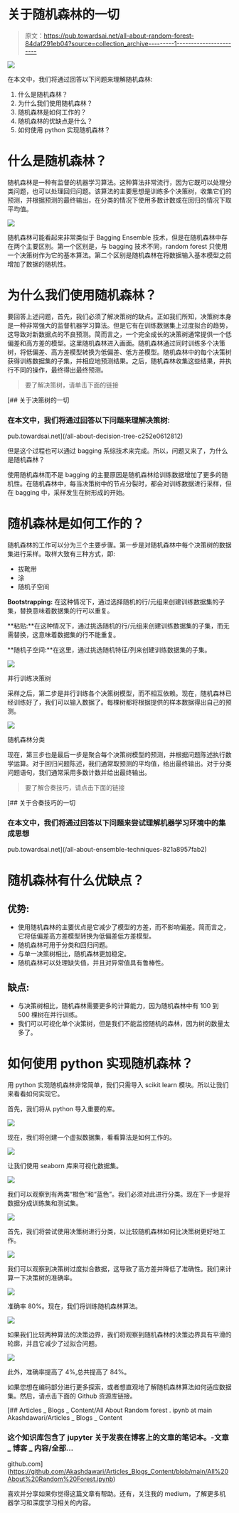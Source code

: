 # 关于随机森林的一切

> 原文：<https://pub.towardsai.net/all-about-random-forest-84daf291eb04?source=collection_archive---------1----------------------->

![](img/b75e8fa59e5a6b99529284e5f6b02d1b.png)

在本文中，我们将通过回答以下问题来理解随机森林:

1.  什么是随机森林？
2.  为什么我们使用随机森林？
3.  随机森林是如何工作的？
4.  随机森林的优缺点是什么？
5.  如何使用 python 实现随机森林？

# **什么是随机森林？**

随机森林是一种有监督的机器学习算法。这种算法非常流行，因为它既可以处理分类问题，也可以处理回归问题。该算法的主要思想是训练多个决策树，收集它们的预测，并根据预测的最终输出，在分类的情况下使用多数计数或在回归的情况下取平均值。

![](img/4ce27bfa251f1ceaf7418fce90f9a1b0.png)

随机森林可能看起来非常类似于 Bagging Ensemble 技术，但是在随机森林中存在两个主要区别。第一个区别是，与 bagging 技术不同，random forest 只使用一个决策树作为它的基本算法。第二个区别是随机森林在将数据输入基本模型之前增加了数据的随机性。

# **为什么我们使用随机森林？**

要回答上述问题，首先，我们必须了解决策树的缺点。正如我们所知，决策树本身是一种非常强大的监督机器学习算法。但是它有在训练数据集上过度拟合的趋势，这导致对新数据点的不良预测。简而言之，一个完全成长的决策树通常提供一个低偏差和高方差的模型。这里随机森林进入画面。随机森林通过同时训练多个决策树，将低偏差、高方差模型转换为低偏差、低方差模型。随机森林中的每个决策树获得训练数据集的子集，并相应地预测结果。之后，随机森林收集这些结果，并执行不同的操作，最终得出最终预测。

> 要了解决策树，请单击下面的链接

[](/all-about-decision-tree-c252e0612812) [## 关于决策树的一切

### 在本文中，我们将通过回答以下问题来理解决策树:

pub.towardsai.net](/all-about-decision-tree-c252e0612812) 

但是这个过程也可以通过 bagging 系综技术来完成。所以，问题又来了，为什么是随机森林？

使用随机森林而不是 bagging 的主要原因是随机森林给训练数据增加了更多的随机性。在随机森林中，每当决策树中的节点分裂时，都会对训练数据进行采样，但在 bagging 中，采样发生在树形成的开始。

# **随机森林是如何工作的？**

随机森林的工作可以分为三个主要步骤。第一步是对随机森林中每个决策树的数据集进行采样。取样大致有三种方式，即:

*   拔靴带
*   涂
*   随机子空间

**Bootstrapping:** 在这种情况下，通过选择随机的行/元组来创建训练数据集的子集，替换意味着数据集的行可以重复。

**粘贴:**在这种情况下，通过挑选随机的行/元组来创建训练数据集的子集，而无需替换，这意味着数据集的行不能重复。

**随机子空间:**在这里，通过挑选随机特征/列来创建训练数据集的子集。

![](img/d82088adb21dd0ad36e4ec092f227b41.png)

并行训练决策树

采样之后，第二步是并行训练各个决策树模型，而不相互依赖。现在，随机森林已经训练好了，我们可以输入数据了。每棵树都将根据提供的样本数据得出自己的预测。

![](img/04dfb55c204ec859c820ffd37c2e78f0.png)

随机森林分类

现在，第三步也是最后一步是聚合每个决策树模型的预测，并根据问题陈述执行数学运算。对于回归问题陈述，我们通常取预测的平均值，给出最终输出。对于分类问题语句，我们通常采用多数计数并给出最终输出。

> 要了解合奏技巧，请点击下面的链接

[](/all-about-ensemble-techniques-821a8957fab2) [## 关于合奏技巧的一切

### 在本文中，我们将通过回答以下问题来尝试理解机器学习环境中的集成思想

pub.towardsai.net](/all-about-ensemble-techniques-821a8957fab2) 

# **随机森林有什么优缺点？**

## 优势:

*   使用随机森林的主要优点是它减少了模型的方差，而不影响偏差。简而言之，它将低偏差高方差模型转换为低偏差低方差模型。
*   随机森林可用于分类和回归问题。
*   与单一决策树相比，随机森林更加稳定。
*   随机森林可以处理缺失值，并且对异常值具有鲁棒性。

## 缺点:

*   与决策树相比，随机森林需要更多的计算能力，因为随机森林中有 100 到 500 棵树在并行训练。
*   我们可以可视化单个决策树，但是我们不能监控随机的森林，因为树的数量太多了。

# 如何使用 python 实现随机森林？

用 python 实现随机森林非常简单，我们只需导入 scikit learn 模块。所以让我们来看看如何实现它。

首先，我们将从 python 导入重要的库。

![](img/5dd188fbac28cd1e67efc80bd6c076c0.png)

现在，我们将创建一个虚拟数据集，看看算法是如何工作的。

![](img/ab4b71db58bae340447f76385516d5d4.png)

让我们使用 seaborn 库来可视化数据集。

![](img/106a01127d10ca1da8781cbe44b4beb1.png)

我们可以观察到有两类“橙色”和“蓝色”。我们必须对此进行分类。现在下一步是将数据分成训练集和测试集。

![](img/bb7e3324d7c50e5aa8ed16b1c93f730a.png)

首先，我们将尝试使用决策树进行分类，以比较随机森林如何比决策树更好地工作。

![](img/c28d57601231cb5fe184a18ad6f7db7d.png)

我们可以观察到决策树过度拟合数据，这导致了高方差并降低了准确性。我们来计算一下决策树的准确率。

![](img/1d1317230527b10b090f4264c344385a.png)

准确率 80%。现在，我们将训练随机森林算法。

![](img/86bb884a16c0a19f131ec04b4f745854.png)

如果我们比较两种算法的决策边界，我们将观察到随机森林的决策边界具有平滑的轮廓，并且它减少了过拟合问题。

![](img/25a1443ec1310441c92c5d99fe1ece92.png)

此外，准确率提高了 4%,总共提高了 84%。

如果您想在编码部分进行更多探索，或者想直观地了解随机森林算法如何适应数据集。然后，请点击下面的 Github 资源库链接。

[](https://github.com/Akashdawari/Articles_Blogs_Content/blob/main/All%20About%20Random%20Forest.ipynb) [## Articles _ Blogs _ Content/All About Random forest . ipynb at main Akashdawari/Articles _ Blogs _ Content

### 这个知识库包含了 jupyter 关于发表在博客上的文章的笔记本。-文章 _ 博客 _ 内容/全部…

github.com](https://github.com/Akashdawari/Articles_Blogs_Content/blob/main/All%20About%20Random%20Forest.ipynb) 

喜欢并分享如果你觉得这篇文章有帮助。还有，关注我的 medium，了解更多机器学习和深度学习相关的内容。